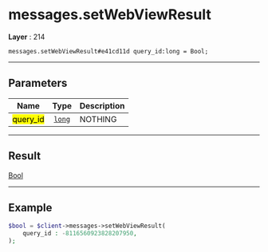 # messages.setWebViewResult

**Layer** : 214

```tl
messages.setWebViewResult#e41cd11d query_id:long = Bool;
```

---

## Parameters

| Name | Type | Description |
| :---: | :---: | :--- |
| <mark>query_id</mark> | [`long`](type/long) | NOTHING |

---

## Result

[Bool](type/Bool)

---

## Example

```php
$bool = $client->messages->setWebViewResult(
	query_id : -8116560923828207950,
);
```